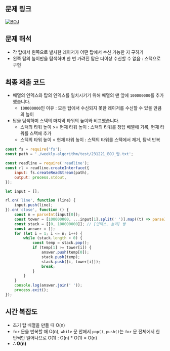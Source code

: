 ## 문제 링크

[![BOJ]][Link]

## 문제 해석

-   각 탑에서 왼쪽으로 발사한 레이저가 어떤 탑에서 수신 가능한 지 구하기
-   왼쪽 탑의 높이만을 탐색하며 한 번 가려진 탑은 더이상 수신할 수 없음 : 스택으로 구현

## 최종 제출 코드

-   배열의 인덱스와 탑의 인덱스를 일치시키기 위해 배열의 맨 앞에 `100000000`를 추가했습니다.
    -   `100000000`인 이유 : 모든 탑에서 수신되지 못한 레이저를 수신할 수 있을 만큼의 높이
-   탑을 탐색하며 스택의 마지막 타워의 높이와 비교했습니다.
    -   스택의 타워 높이 >= 현재 타워 높이 : 스택의 타워를 정답 배열에 기록, 현재 타워를 스택에 추가
    -   스택의 타워 높이 < 현재 타워 높이 : 스택의 타워를 스택에서 제거, 탐색 반복

```js
const fs = require('fs');
const path = './weekly-algorithm/test/231221_BOJ_탑.txt';

const readline = require('readline');
const rl = readline.createInterface({
    input: fs.createReadStream(path),
    output: process.stdout,
});

let input = [];

rl.on('line', function (line) {
    input.push(line);
}).on('close', function () {
    const n = parseInt(input[0]);
    const tower = [100000000, ...input[1].split(' ')].map((t) => parseInt(t));
    const stack = [[0, 100000000]]; // [인덱스, 높이] 쌍
    const answer = [];
    for (let i = 1; i <= n; i++) {
        while (stack.length > 0) {
            const temp = stack.pop();
            if (temp[1] >= tower[i]) {
                answer.push(temp[0]);
                stack.push(temp);
                stack.push([i, tower[i]]);
                break;
            }
        }
    }
    console.log(answer.join(' '));
    process.exit();
});
```

## 시간 복잡도

-   초기 탑 배열을 만들 때 O(n)
-   `for` 문을 반복할 때 O(n), `while` 문 안에서 `pop()`, `push()`는 `for` 문 전체에서 한 번씩만 일어나므로 O(1) : O(n) \* O(1) = O(n)
-   **∴ O(n)**

<!---------------------------------------------------------------------------->

[PRO]: https://github.com/chopinoff/js-algorithm/assets/107768516/6bb592e8-21d7-4244-91bb-8708f1f8ebb0
[BOJ]: https://github.com/chopinoff/js-algorithm/assets/107768516/ab4a009d-7575-4362-8a74-ebd2476570e4
[Link]: https://www.acmicpc.net/problem/2493
